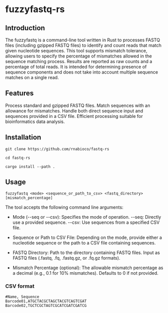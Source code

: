 # fuzzyfastq-rs

## Introduction
The fuzzyfastq is a command-line tool written in Rust to processes FASTQ files (including gzipped FASTQ files) to identify and count reads that match given nucleotide sequences. This tool supports mismatch tolerance, allowing users to specify the percentage of mismatches allowed in the sequence matching process. Results are reported as raw counts and a percentage of total reads. It is intended for determining presence of sequence components and does not take into account multiple sequence matches on a single read.

## Features
Process standard and gzipped FASTQ files.
Match sequences with an allowance for mismatches.
Handle both direct sequence input and sequences provided in a CSV file.
Efficient processing suitable for bioinformatics data analysis.

## Installation

`git clone https://github.com/rnabioco/fastq-rs`  

`cd fastq-rs`

`cargo install --path .`

## Usage

`fuzzyfastq <mode> <sequence_or_path_to_csv> <fastq_directory> [mismatch_percentage]`

The tool accepts the following command line arguments:

* Mode (--seq or --csv): Specifies the mode of operation.
--seq: Directly use a provided sequence.
--csv: Use sequences from a specified CSV file.  

* Sequence or Path to CSV File: Depending on the mode, provide either a nucleotide sequence or the path to a CSV file containing sequences.  

* FASTQ Directory: Path to the directory containing FASTQ files. 
Input as FASTQ files (.fastq, .fq, .fastq.gz, or .fq.gz formats). 

* Mismatch Percentage (optional): The allowable mismatch percentage as a decimal (e.g., 0.1 for 10% mismatches). Defaults to 0 if not provided.


### CSV format

`#Name, Sequence`  
`Barcode01,ATGCTACGCTAGCTACGTCAGTCGAT`  
`Barcode02,TGCTCGCTAGTCGCATCGATCGATCG`  
